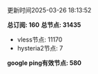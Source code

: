 更新时间2025-03-26 18:13:52

**总订阅: 160**
**总节点: 31435**
- vless节点: 11170
- hysteria2节点: 7

**google ping有效节点: 580**
